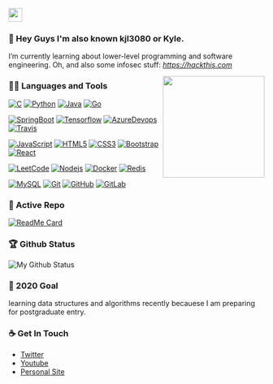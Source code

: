 <p align="left">
  <img src="https://avatars2.githubusercontent.com/u/10172351?s=460&v=4" width="27px">
</p>

### 👋 Hey Guys I'm also known kjl3080 or Kyle.
I’m currently learning about lower-level programming and software engineering.
Oh, and also some infosec stuff: *https://hackthis.com*

<img align='right' src='https://user-images.githubusercontent.com/5713670/87202985-820dcb80-c2b6-11ea-9f56-7ec461c497c3.gif' width='200"'>

### 👨‍💻 Languages and Tools
[![C](https://img.shields.io/badge/-A8B9CC?style=flat&logo=c&logoColor=white&link=https://github.com/password12004)](https://github.com/password12004) 
[![Python](https://img.shields.io/badge/-Python-black?style=flat&logo=python&link=https://github.com/password12004)](https://github.com/password12004) 
[![Java](https://img.shields.io/badge/Java-orange?style=flat&logo=java&logoColor=white&link=https://github.com/password12004)](https://github.com/password12004) 
[![Go](https://img.shields.io/badge/-Go-black?style=flat&logo=go&link=https://github.com/password12004)](https://github.com/password12004) 

[![SpringBoot](https://img.shields.io/badge/-Springboot-black?style=flat&logo=spring&link=https://github.com/password12004)](https://github.com/password12004) 
[![Tensorflow](https://img.shields.io/badge/-Tensorflow-gray?style=flat&logo=tensorflow&link=https://github.com/password12004)](https://github.com/password12004) 
[![AzureDevops](https://img.shields.io/badge/-AzureDevops-0175C2?style=flat&logo=azureDevops&link=https://github.com/password12004)](https://github.com/password12004) 
[![Travis](https://img.shields.io/badge/-Travis-red?style=flat&logo=travis&link=https://github.com/password12004)](https://github.com/password12004) 

[![JavaScript](https://img.shields.io/badge/-JavaScript-black?style=flat&logo=javascript&link=https://github.com/password12004)](https://github.com/password12004) 
[![HTML5](https://img.shields.io/badge/-HTML5-E34F26?style=flat&logo=html5&logoColor=white&link=https://github.com/password12004)](https://github.com/password12004) 
[![CSS3](https://img.shields.io/badge/-CSS3-1572B6?style=flat&logo=css3&link=https://github.com/password12004)](https://github.com/password12004) 
[![Bootstrap](https://img.shields.io/badge/-Bootstrap-563D7C?style=flat&logo=bootstrap&link=https://github.com/password12004)](https://github.com/password12004) 
[![React](https://img.shields.io/badge/-React-black?style=flat&logo=react&link=https://github.com/password12004)](https://github.com/password12004) 

[![LeetCode](https://img.shields.io/badge/-LeetCode-02569B?style=flat&logo=leetCode&link=https://github.com/password12004)](https://github.com/password12004)
[![Nodejs](https://img.shields.io/badge/-Nodejs-black?style=flat&logo=Node.js&link=https://github.com/password12004)](https://github.com/password12004) 
[![Docker](https://img.shields.io/badge/-Docker-black?style=flat&logo=docker&link=https://github.com/password12004)](https://github.com/password12004) 
[![Redis](https://img.shields.io/badge/-Redis-black?style=flat&logo=redis&link=https://github.com/password12004)](https://github.com/password12004) 

[![MySQL](https://img.shields.io/badge/-MySQL-black?style=flat&logo=mysql&link=https://github.com/password12004)](https://github.com/password12004)
[![Git](https://img.shields.io/badge/-Git-black?style=flat&logo=git&link=https://github.com/password12004)](https://github.com/password12004) 
[![GitHub](https://img.shields.io/badge/-GitHub-181717?style=flat&logo=github&link=https://github.com/password12004)](https://github.com/password12004)
[![GitLab](https://img.shields.io/badge/-GitLab-FCA121?style=flat&logo=gitlab&link=https://github.com/password12004)](https://gitlab.com/password12004) 


### 👀 Active Repo
[![ReadMe Card](https://github-readme-stats.vercel.app/api/pin/?username=password12004&repo=discord-style)](https://github.com/discord-style/discord.style)


### 🏆 Github Status
![My Github Status](https://github-readme-stats.vercel.app/api?username=password12004&show_icons=true&hide_border=true)


### 🔭 2020 Goal
learning data structures and algorithms recently becauese I am preparing for postgraduate entry.


### ☕ Get In Touch
- [Twitter](https://twitter.com/kjl3080)
- [Youtube](https://www.youtube.com/channel/UCWZMVZtLjLMWZ0mIs05mT5Q)
- [Personal Site](https://discord.style)
